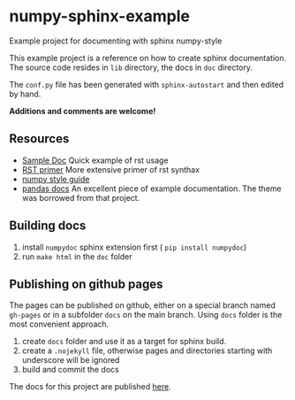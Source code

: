 # numpy-sphinx-example
Example project for documenting with sphinx numpy-style

This example project is a reference on how to create sphinx documentation.
The source code resides in `lib` directory, the docs in `doc` directory.

The `conf.py` file has been generated with `sphinx-autostart` and then edited by hand.



**Additions and comments are welcome!**

## Resources
* [Sample Doc](http://matplotlib.org/sampledoc/cheatsheet.html) Quick example of rst usage
* [RST primer](http://www.sphinx-doc.org/en/stable/rest.html) More extensive primer of rst synthax
* [numpy style guide](https://github.com/numpy/numpy/blob/master/doc/HOWTO_DOCUMENT.rst.txt)
* [pandas docs](http://pandas.pydata.org/pandas-docs/version/0.17.1/) An excellent piece of example documentation. The theme was borrowed from that project.


## Building docs
1. install `numpydoc` sphinx extension first ( `pip install numpydoc`)
2. run `make html` in the `doc` folder

## Publishing on github pages

The pages can be published on github, either on a special branch named `gh-pages` or in a subfolder `docs` on the main branch.
Using `docs` folder is the most convenient approach.

1. create `docs` folder and use it as a target for sphinx build.
2. create a `.nojekyll` file, otherwise pages and directories starting with underscore will be ignored
3. build and commit the docs

The docs for this project are published [here](http://sjev.github.io/numpy-sphinx-example).
